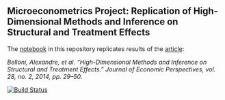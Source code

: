 ## Microeconometrics Project: Replication of High-Dimensional Methods and Inference on Structural and Treatment Effects

The [notebook](https://github.com/HumanCapitalAnalysis/microeconometrics-course-project-satwikav/blob/master/Satwika_project.ipynb) in this repository replicates results of the [article](https://www.aeaweb.org/articles?id=10.1257/jep.28.2.29):

*Belloni, Alexandre, et al. “High-Dimensional Methods and Inference on Structural and Treatment Effects.” Journal of Economic Perspectives, vol. 28, no. 2, 2014, pp. 29–50.*

[![Build Status](https://travis-ci.org/HumanCapitalAnalysis/microeconometrics-course-project-satwikav.svg?branch=master)](https://travis-ci.org/HumanCapitalAnalysis/microeconometrics-course-project-satwikav)
